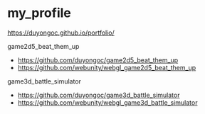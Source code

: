 # my_profile

https://duyongoc.github.io/portfolio/


game2d5_beat_them_up
- https://github.com/duyongoc/game2d5_beat_them_up
- https://github.com/webunity/webgl_game2d5_beat_them_up

game3d_battle_simulator
- https://github.com/duyongoc/game3d_battle_simulator
- https://github.com/webunity/webgl_game3d_battle_simulator
